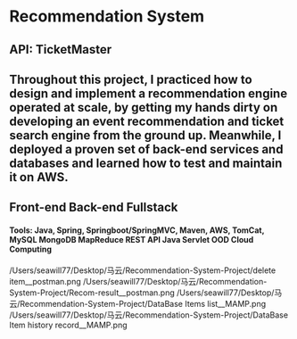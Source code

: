# Recommendation System


## API: TicketMaster

## Throughout this project,  I practiced how to design and implement a recommendation engine operated at scale, by getting my hands dirty on developing an event recommendation and ticket search engine from the ground up. Meanwhile, I deployed a proven set of back-end services and databases and learned how to test and maintain it on AWS.

## Front-end Back-end Fullstack
####  Tools: Java, Spring, Springboot/SpringMVC, Maven, AWS, TomCat, MySQL MongoDB MapReduce REST API Java Servlet OOD Cloud Computing 


/Users/seawill77/Desktop/马云/Recommendation-System-Project/delete item__postman.png
/Users/seawill77/Desktop/马云/Recommendation-System-Project/Recom-result__postman.png
/Users/seawill77/Desktop/马云/Recommendation-System-Project/DataBase Items list__MAMP.png
/Users/seawill77/Desktop/马云/Recommendation-System-Project/DataBase Item history record__MAMP.png
